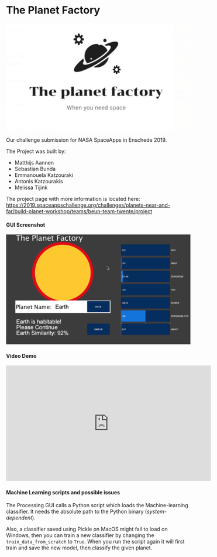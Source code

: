 # The Planet Factory

![](Logo.png)

Our challenge submission for NASA SpaceApps in Enschede 2019.

The Project was built by:
- Matthijs Aannen 
- Sebastian Bunda
- Emmanouela Katzouraki
- Antonis Katzourakis
- Melissa Tijink

The project page with more information is located here: 
<https://2019.spaceappschallenge.org/challenges/planets-near-and-far/build-planet-workshop/teams/beun-team-twente/project>


#### GUI Screenshot
![](Screenshot.png)

#### Video Demo
<iframe width="560" height="315" src="https://www.youtube.com/embed/Hl8pLRbpFcw" frameborder="0" allow="accelerometer; autoplay; encrypted-media; gyroscope; picture-in-picture" allowfullscreen></iframe>

#### Machine Learning scripts and possible issues
The Processing GUI calls a Python script which loads the Machine-learning classifier. It needs the absolute path to the Python binary (*system-dependent*). 

Also, a classifier saved using Pickle on MacOS might fail to load on Windows, then you can train a new classifier by changing the `train_data_from_scratch` to `True`. When you run the script again it will first train and save the new model, then classify the given planet.